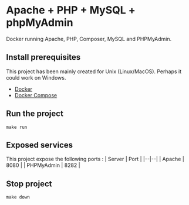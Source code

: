 # Apache + PHP + MySQL + phpMyAdmin
Docker running Apache, PHP, Composer, MySQL and PHPMyAdmin.

## Install prerequisites
This project has been mainly created for Unix (Linux/MacOS). Perhaps it could work on Windows.

 - [Docker](https://www.docker.com/)
 - [Docker Compose](https://docs.docker.com/compose/install/)

## Run the project
    make run

## Exposed services 
This project expose the following ports :
| Server | Port  |
|--|--|
| Apache | 8080 |
| PHPMyAdmin | 8282 |


## Stop project

    make down
